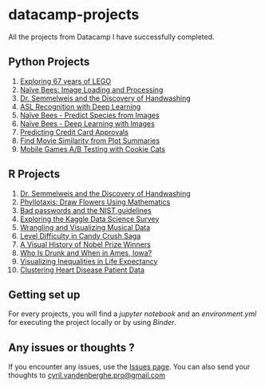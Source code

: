# datacamp-projects

All the projects from Datacamp I have successfully completed.

## Python Projects

1. [Exploring 67 years of LEGO](https://github.com/vdbcyril/datacamp-projects/tree/master/Python/Exploring%2067%20years%20of%20LEGO)
2. [Naïve Bees: Image Loading and Processing](https://github.com/vdbcyril/datacamp-projects/tree/master/Python/Na%C3%AFve%20Bees%20-%20Image%20Loading%20and%20Processing)
3. [Dr. Semmelweis and the Discovery of Handwashing](https://github.com/vdbcyril/datacamp-projects/tree/master/Python/Dr.%20Semmelweis%20and%20the%20Discovery%20of%20Handwashing)
4. [ASL Recognition with Deep Learning](https://github.com/vdbcyril/datacamp-projects/tree/master/Python/ASL%20Recognition%20with%20Deep%20Learning)
5. [Naïve Bees - Predict Species from Images](https://github.com/vdbcyril/datacamp-projects/tree/master/Python/Na%C3%AFve%20Bees%20-%20Predict%20Species%20from%20Images)
6. [Naïve Bees - Deep Learning with Images](https://github.com/vdbcyril/datacamp-projects/tree/master/Python/Na%C3%AFve%20Bees%20-%20Deep%20Learning%20with%20Images)
7. [Predicting Credit Card Approvals](https://github.com/vdbcyril/datacamp-projects/tree/master/Python/Predicting%20Credit%20Card%20Approvals)
8. [Find Movie Similarity from Plot Summaries](https://github.com/vdbcyril/datacamp-projects/tree/master/Python/Find%20Movie%20Similarity%20from%20Plot%20Summaries)
9. [Mobile Games A/B Testing with Cookie Cats](https://github.com/vdbcyril/datacamp-projects/tree/master/Python/AB%20Testing%20with%20Cookie%20Cats)

## R Projects

1. [Dr. Semmelweis and the Discovery of Handwashing](https://github.com/vdbcyril/datacamp-projects/tree/master/R/Dr.%20Semmelweis%20and%20the%20Discovery%20of%20Handwashing)
2. [Phyllotaxis: Draw Flowers Using Mathematics](https://github.com/vdbcyril/datacamp-projects/tree/master/R/Phyllotaxis%20-%20Draw%20flowers%20using%20mathematics)
3. [Bad passwords and the NIST guidelines](https://github.com/vdbcyril/datacamp-projects/tree/master/R/Bad%20passwords%20and%20the%20NIST%20guidelines)
4. [Exploring the Kaggle Data Science Survey](https://github.com/vdbcyril/datacamp-projects/tree/master/R/Exploring%20the%20Kaggle%20Data%20Science%20Survey)
5. [Wrangling and Visualizing Musical Data](https://github.com/vdbcyril/datacamp-projects/tree/master/R/Wrangling%20and%20Visualizing%20Musical%20Data)
6. [Level Difficulty in Candy Crush Saga](https://github.com/vdbcyril/datacamp-projects/tree/master/R/Level%20difficulty%20in%20Candy%20Crush%20Saga)
7. [A Visual History of Nobel Prize Winners](https://github.com/vdbcyril/datacamp-projects/tree/master/R/A%20Visual%20History%20of%20Nobel%20Prize%20Winners)
8. [Who Is Drunk and When in Ames, Iowa?](https://github.com/vdbcyril/datacamp-projects/tree/master/R/Who%20Is%20Drunk%20and%20When%20in%20Ames%2C%20Iowa)
9. [Visualizing Inequalities in Life Expectancy](https://github.com/vdbcyril/datacamp-projects/tree/master/R/Visualizing%20Inequalities%20in%20Life%20Expectancy)
10. [Clustering Heart Disease Patient Data](https://github.com/vdbcyril/datacamp-projects/tree/master/R/Clustering%20Heart%20Disease%20Patient%20Data)

## Getting set up

For every projects, you will find a _jupyter notebook_ and an _environment.yml_ for executing the project locally or by using _Binder_.

## Any issues or thoughts ?

If you encounter any issues, use the [Issues page](https://github.com/vdbcyril/datacamp-projects/issues). You can also send your thoughts to cyril.vandenberghe.pro@gmail.com

